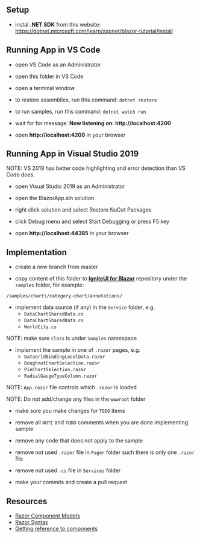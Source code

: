 ## Setup

- instal **.NET SDK** from this website:
https://dotnet.microsoft.com/learn/aspnet/blazor-tutorial/install

## Running App in VS Code

- open VS Code as an Administrator

- open this folder in VS Code

- open a terminal window

- to restore assemblies, run this command:
```dotnet restore```

- to run samples, run this command:
```dotnet watch run```

- wait for for message:
**Now listening on: http://localhost:4200**

- open **http://localhost:4200** in your browser

## Running App in Visual Studio 2019

NOTE: VS 2019 has better code highlighting and error detection than VS Code does.

- open Visual Studio 2019 as an Administrator

- open the BlazorApp.sln solution

- right click solution and select Restore NuGet Packages

- click Debug menu and select Start Debugging or press F5 key

- open **http://localhost:44385** in your browser

## Implementation

- create a new branch from master

- copy content of this folder to [**IgniteUI for Blazor**](https://github.com/IgniteUI/igniteui-blazor-examples) repository under the `samples` folder, for example:

`/samples/charts/category-chart/annotations/`

- implement data source (if any) in the `Service` folder, e.g.
    - `DataChartSharedData.cs`
    - `DataChartSharedData.cs`
    - `WorldCity.cs`

NOTE: make sure `class` is under  `Samples` namespace

- implement the sample in one of `.razor` pages, e.g.
    - `DataGridBindingLocalData.razor`
    - `DoughnutChartSelection.razor`
    - `PieChartSelection.razor`
    - `RadialGaugeTypeColumn.razor`

NOTE: `App.razor` file controls which `.razor` is loaded

NOTE: Do not add/change any files in the `wwwroot` folder

- make sure you make changes for `TODO` items

- remove all `NOTE` and `TODO` comments when you are done implementing sample

- remove any code that does not apply to the sample

- remove not used `.razor` file in `Pager` folder such there is only one `.razor` file

- remove not used `.cs` file in `Services` folder

- make your commits and create a pull request


## Resources

- [Razor Component Models](https://www.codemag.com/article/1911052)
- [Razor Syntax](https://docs.microsoft.com/en-us/aspnet/core/blazor/components/?view=aspnetcore-3.1#razor-syntax)
- [Getting reference to components](https://docs.microsoft.com/en-us/aspnet/core/blazor/components/?view=aspnetcore-3.1#capture-references-to-components)

